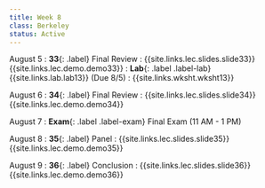 ```yaml
---
title: Week 8
class: Berkeley
status: Active
---
```


August 5
: **33**{: .label} Final Review
    : {{site.links.lec.slides.slide33}} {{site.links.lec.demo.demo33}}
: **Lab**{: .label .label-lab} {{site.links.lab.lab13}} (Due 8/5)
    : {{site.links.wksht.wksht13}}

August 6
: **34**{: .label} Final Review
    : {{site.links.lec.slides.slide34}} {{site.links.lec.demo.demo34}}

August 7
: **Exam**{: .label .label-exam} Final Exam (11 AM - 1 PM)

August 8
: **35**{: .label} Panel
    : {{site.links.lec.slides.slide35}} {{site.links.lec.demo.demo35}}

August 9
: **36**{: .label} Conclusion
    : {{site.links.lec.slides.slide36}} {{site.links.lec.demo.demo36}}
